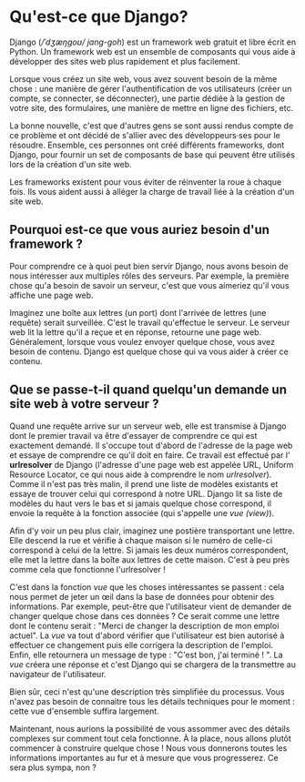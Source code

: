 # Qu'est-ce que Django?

Django (*/ˈdʒæŋɡoʊ/ jang-goh*) est un framework web gratuit et libre écrit en Python. Un framework web est un ensemble de composants qui vous aide à développer des sites web plus rapidement et plus facilement.

Lorsque vous créez un site web, vous avez souvent besoin de la même chose : une manière de gérer l'authentification de vos utilisateurs (créer un compte, se connecter, se déconnecter), une partie dédiée à la gestion de votre site, des formulaires, une manière de mettre en ligne des fichiers, etc.

La bonne nouvelle, c'est que d'autres gens se sont aussi rendus compte de ce problème et ont décidé de s'allier avec des développeurs·ses pour le résoudre. Ensemble, ces personnes ont créé différents frameworks, dont Django, pour fournir un set de composants de base qui peuvent être utilisés lors de la création d'un site web.

Les frameworks existent pour vous éviter de réinventer la roue à chaque fois. Ils vous aident aussi à alléger la charge de travail liée à la création d'un site web.

## Pourquoi est-ce que vous auriez besoin d'un framework ?

Pour comprendre ce à quoi peut bien servir Django, nous avons besoin de nous intéresser aux multiples rôles des serveurs. Par exemple, la première chose qu'a besoin de savoir un serveur, c'est que vous aimeriez qu'il vous affiche une page web.

Imaginez une boîte aux lettres (un port) dont l'arrivée de lettres (une requête) serait surveillée. C'est le travail qu'effectue le serveur. Le serveur web lit la lettre qu'il a reçue et en réponse, retourne une page web. Généralement, lorsque vous voulez envoyer quelque chose, vous avez besoin de contenu. Django est quelque chose qui va vous aider à créer ce contenu.

## Que se passe-t-il quand quelqu'un demande un site web à votre serveur ?

Quand une requête arrive sur un serveur web, elle est transmise à Django dont le premier travail va être d'essayer de comprendre ce qui est exactement demandé. Il s'occupe tout d'abord de l'adresse de la page web et essaye de comprendre ce qu'il doit en faire. Ce travail est effectué par l' **urlresolver** de Django (l'adresse d'une page web est appelée URL, Uniform Resource Locator, ce qui nous aide à comprendre le nom *urlresolver*). Comme il n'est pas très malin, il prend une liste de modèles existants et essaye de trouver celui qui correspond à notre URL. Django lit sa liste de modèles du haut vers le bas et si jamais quelque chose correspond, il envoie la requête à la fonction associée (qui s'appelle une *vue (view)*).

Afin d'y voir un peu plus clair, imaginez une postière transportant une lettre. Elle descend la rue et vérifie à chaque maison si le numéro de celle-ci correspond à celui de la lettre. Si jamais les deux numéros correspondent, elle met la lettre dans la boîte aux lettres de cette maison. C'est à peu près comme cela que fonctionne l'urlresolver !

C'est dans la fonction *vue* que les choses intéressantes se passent : cela nous permet de jeter un œil dans la base de données pour obtenir des informations. Par exemple, peut-être que l'utilisateur vient de demander de changer quelque chose dans ces données ? Ce serait comme une lettre dont le contenu serait : "Merci de changer la description de mon emploi actuel". La *vue* va tout d'abord vérifier que l'utilisateur est bien autorisé à effectuer ce changement puis elle corrigera la description de l'emploi. Enfin, elle retournera un message de type : "C'est bon, j'ai terminé ! ". La *vue* créera une réponse et c'est Django qui se chargera de la transmettre au navigateur de l'utilisateur.

Bien sûr, ceci n'est qu'une description très simplifiée du processus. Vous n'avez pas besoin de connaitre tous les détails techniques pour le moment : cette vue d'ensemble suffira largement.

Maintenant, nous aurions la possibilité de vous assommer avec des détails complexes sur comment tout cela fonctionne. À la place, nous allons plutôt commencer à construire quelque chose ! Nous vous donnerons toutes les informations importantes au fur et à mesure que vous progresserez. Ce sera plus sympa, non ?
